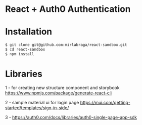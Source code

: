 # React + Auth0 Authentication


# Installation

```bash
$ git clone git@github.com:mirlabraga/react-sandbox.git
$ cd react-sandbox
$ npm install
```

# Libraries

1 - for creating new structure component and storybook
https://www.npmjs.com/package/generate-react-cli

2 - sample material ui for login page
https://mui.com/getting-started/templates/sign-in-side/

3 - 
https://auth0.com/docs/libraries/auth0-single-page-app-sdk

